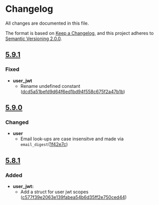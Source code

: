 # Changelog

All changes are documented in this file.

The format is based on [Keep a Changelog](https://keepachangelog.com/en/1.0.0/),
and this project adheres to [Semantic Versioning 2.0.0](https://semver.org/).

## [5.9.1](https://github.com/PlaceOS/models/compare/v5.9.0...v5.9.1)

### Fixed

- **user_jwt**
  - Rename undefined constant ([dcd5a51befd9d64f6ed1bd94f558c675f2a47b1b](https://github.com/PlaceOS/models/commit/dcd5a51befd9d64f6ed1bd94f558c675f2a47b1b))

## [5.9.0](https://github.com/PlaceOS/models/compare/v5.8.1...v5.9.0)

### Changed

- **user**
  - Email look-ups are case insensitve and made via `email_digest`([1f42e7c](https://github.com/PlaceOS/models/commit/1f42e7c))

## [5.8.1](https://github.com/PlaceOS/models/compare/v5.8.1...v5.8.0)

### Added

- **user_jwt:**
  - Add a struct for user jwt scopes ([c577f39e2063e139fabea54b6d35ff2e750ced44](https://github.com/PlaceOS/models/commit/c577f39e2063e139fabea54b6d35ff2e750ced44))
